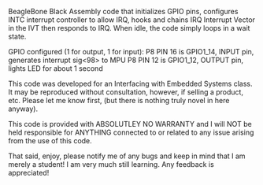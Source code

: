 BeagleBone Black Assembly code that initializes GPIO pins, configures INTC interrupt controller to allow IRQ, hooks and chains IRQ Interrupt Vector in the IVT then responds to IRQ. When idle, the code simply loops in a wait state.

GPIO configured (1 for output, 1 for input):
P8 PIN 16 is GPIO1_14, INPUT pin, generates interrupt sig<98> to MPU
P8 PIN 12 is GPIO1_12, OUTPUT pin, lights LED for about 1 second

This code was developed for an Interfacing with Embedded Systems class. It may be reproduced without consultation, however, if selling a product, etc. Please let me know first, (but there is nothing truly novel in here
anyway).

This code is provided with ABSOLUTLEY NO WARRANTY and I will NOT be held responsible for ANYTHING connected to or related to any issue arising from the use of this code.

That said, enjoy, please notify me of any bugs and keep in mind that I am merely a student! I am very much still learning. Any feedback is appreciated!
